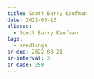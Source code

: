```yaml
---
title: Scott Barry Kaufman
date: 2022-03-16
aliases:
  - Scott Barry Kaufman
tags:
  - seedlings
sr-due: 2022-08-21
sr-interval: 3
sr-ease: 250
---
```

